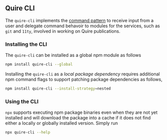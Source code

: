 ## Quire CLI

The `quire-cli` implements the [command pattern](https://en.wikipedia.org/wiki/Command_pattern) to receive input from a user and delegate command behavoir to modules for the services, such as `git` and `11ty`, involved in working on Quire publications.

### Installing the CLI

The `quire-cli` can be installed as a global npm module as follows

```sh
npm install quire-cli --global
```

Installing the `quire-cli` as a _local package dependency_ requires additional npm command flags to support patching package dependencies as follows,

```sh
npm install quire-cli --install-strategy=nested
```

### Using the CLI

`npx` supports executing npm package binaries even when they are not yet installed and will download the package into a cache if it does not find either a locally or globally installed version. Simply run

```sh
npx quire-cli --help
```
